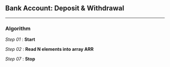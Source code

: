 ## Bank Account: Deposit & Withdrawal
---
### Algorithm

*Step 01* : **Start**

*Step 02* : **Read N elements into array ARR**

*Step 07* : **Stop**